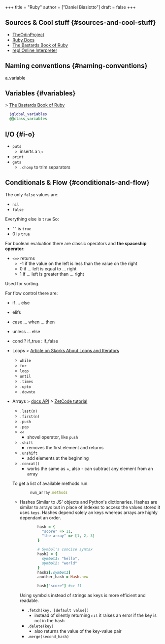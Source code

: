 +++
title = "Ruby"
author = ["Daniel Biasiotto"]
draft = false
+++

## Sources &amp; Cool stuff {#sources-and-cool-stuff}

-   [TheOdinProject](https://www.theodinproject.com/paths/full-stack-ruby-on-rails?)
-   [Ruby Docs](https://ruby-doc.org/)
-   [The Bastards Book of Ruby](http://ruby.bastardsbook.com/chapters)
-   [repl Online Interpreter](https://replit.com/languages/ruby)


## Naming conventions {#naming-conventions}

a_variable


## Variables {#variables}

&gt; [The Bastards Book of Ruby](http://ruby.bastardsbook.com/chapters/variables/)

```ruby
  $global_variables
  @@class_variables
```


## I/O {#i-o}

-   `puts`
    -   inserts a `\n`
-   `print`
-   `gets`
    -   `.chomp` to trim separators


## Conditionals &amp; Flow {#conditionals-and-flow}

The only `false` values are:

-   `nil`
-   `false`

Everything else is `true`
So:

-   "" is `true`
-   0  is `true`

For <span class="underline">boolean evaluation</span> there are classic operators and **the spaceship operator**:

-   `<=>` returns
    -   -1 if the value on the left is less than the value on the right
    -   0 if ... left is equal to ... right
    -   1 if ... left is greater than ... right

Used for sorting.

For <span class="underline">flow control</span> there are:

-   if ... else
-   elifs
-   case ... when ... then
-   unless ... else
-   cond ? if_true : if_false

-   Loops
    &gt; [Article on Skorks About Loops and Iterators](https://skorks.com/2009/09/a-wealth-of-ruby-loops-and-iterators/)
    -   `while`
    -   `for`
    -   `loop`
    -   `until`
    -   `.times`
    -   `.upto`
    -   `.downto`
-   Arrays
    &gt; [docs API](https://ruby-doc.org/core-3.0.0/Array.html)
    &gt; [ZetCode tutorial](https://zetcode.com/lang/rubytutorial/arrays/)

    -   `.last(n)`
    -   `.first(n)`
    -   `.push`
    -   `.pop`
    -   `<<`
        -   shovel operator, like `push`
    -   `.shift`
        -   removes the first element and returns
    -   `.unshift`
        -   add elements at the beginning
    -   `.concat()`
        -   works the same as +, also - can subtract any element from an array

    To get a list of available methods run:
    ```ruby
            num_array.methods
    ```

    -   Hashes
        Similar to JS' objects and Python's dictionaries.
        Hashes are similar to arrays but in place of indexes to access the values stored it uses `keys`.
        Hashes depend solely an keys whereas arrays are highly dependant an order.
        ```ruby
                hash = {
                  "score" => 11,
                  "the array" => [1, 2, 3]
                }

                # Symbol's concise syntax
                hash2 = {
                  symbol1: "hello",
                  symbol2: "world"
                }
                hash2[:symbol1]
                another_hash = Hash.new

                hash["score"] #=> 11
        ```
        Using symbols instead of strings as keys is more efficient and readable.

        -   `.fetch(key, [default value])`
            -   instead of silently returning `nil` it raises an error if the key is not in the hash
        -   `.delete(key)`
            -   also returns the value of the key-value pair
        -   `.merge(second_hash)`
